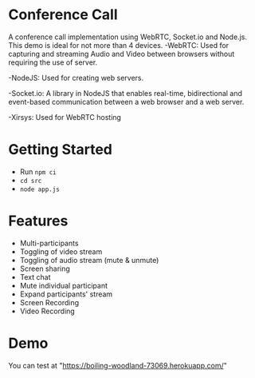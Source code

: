 # Conference Call
A conference call implementation using WebRTC, Socket.io and Node.js. This demo is ideal for not more than 4 devices.
-WebRTC:
Used for capturing and streaming Audio and Video between browsers without requiring the use of server.

-NodeJS: 
Used for creating web servers.

-Socket.io: 
A library in NodeJS that enables real-time, bidirectional and event-based communication between a web browser and a web server.

-Xirsys: 
Used for WebRTC hosting




# Getting Started
- Run `npm ci`
- `cd src`
- `node app.js`


# Features
- Multi-participants
- Toggling of video stream
- Toggling of audio stream (mute & unmute)
- Screen sharing
- Text chat
- Mute individual participant
- Expand participants' stream
- Screen Recording
- Video Recording

 
# Demo
You can test at "https://boiling-woodland-73069.herokuapp.com/"




